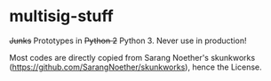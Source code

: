 # multisig-stuff
~~Junks~~ Prototypes in ~~Python 2~~ Python 3. Never use in production!

Most codes are directly copied from Sarang Noether's skunkworks (https://github.com/SarangNoether/skunkworks), hence the License.
